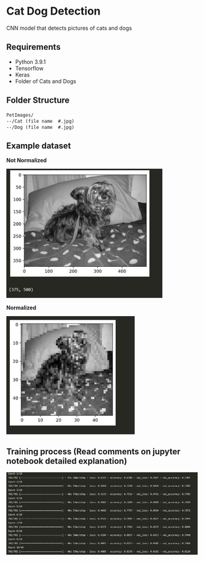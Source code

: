 # Cat Dog Detection

CNN model that detects pictures of cats and dogs

## Requirements

-   Python 3.9.1
-   Tensorflow
-   Keras
-   Folder of Cats and Dogs

## Folder Structure

```
PetImages/
--/Cat (file name  #.jpg)
--/Dog (file name  #.jpg)
```

## Example dataset

**Not Normalized**

![Not Normalized](./non-normalized.JPG)

**Normalized**

![Normalized](./normalized.JPG)

## Training process (Read comments on jupyter notebook detailed explanation)

![Training](./training.JPG)
